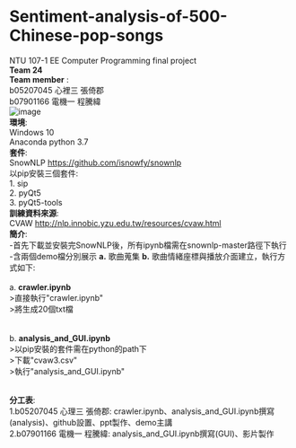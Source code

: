 # Sentiment-analysis-of-500-Chinese-pop-songs
NTU 107-1 EE Computer Programming final project  
__Team 24__  
__Team member__ :  
b05207045 心裡三 張倚郡  
b07901166 電機一 程騰緯<br/> 
![image](https://github.com/z0011/Sentiment-analysis-of-500-Chinese-pop-songs/blob/master/.PNG)  
__環境__:   
Windows 10  
Anaconda python 3.7  
__套件__:   
SnowNLP <https://github.com/isnowfy/snownlp>   
以pip安裝三個套件:  
    1. sip  
    2. pyQt5  
    3. pyQt5-tools  
__訓練資料來源__:  
CVAW <http://nlp.innobic.yzu.edu.tw/resources/cvaw.html>  
__簡介__:  
    -首先下載並安裝完SnowNLP後，所有ipynb檔需在snownlp-master路徑下執行  
    -含兩個demo檔分別展示 __a.__ 歌曲蒐集 __b.__ 歌曲情緒座標與播放介面建立，執行方式如下:  
    <br/>
    a.  __crawler.ipynb__  
        >直接執行"crawler.ipynb"   
        >將生成20個txt檔  
        <br/>  
    b. __analysis_and_GUI.ipynb__   
        >以pip安裝的套件需在python的path下  
        >下載"cvaw3.csv"  
        >執行"analysis_and_GUI.ipynb"  
         <br/>  
         
__分工表__:  
    1.b05207045 心理三 張倚郡: crawler.ipynb、analysis_and_GUI.ipynb撰寫(analysis)、github設置、ppt製作、demo主講  
    2.b07901166 電機一 程騰緯: analysis_and_GUI.ipynb撰寫(GUI)、影片製作
    
